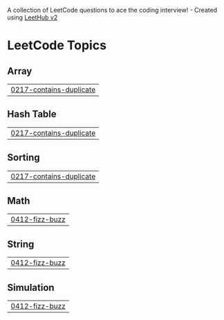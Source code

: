A collection of LeetCode questions to ace the coding interview! - Created using [LeetHub v2](https://github.com/arunbhardwaj/LeetHub-2.0)
<!---LeetCode Topics Start-->
# LeetCode Topics
## Array
|  |
| ------- |
| [0217-contains-duplicate](https://github.com/sumareddy-1234/Leetcode/tree/master/0217-contains-duplicate) |
## Hash Table
|  |
| ------- |
| [0217-contains-duplicate](https://github.com/sumareddy-1234/Leetcode/tree/master/0217-contains-duplicate) |
## Sorting
|  |
| ------- |
| [0217-contains-duplicate](https://github.com/sumareddy-1234/Leetcode/tree/master/0217-contains-duplicate) |
## Math
|  |
| ------- |
| [0412-fizz-buzz](https://github.com/sumareddy-1234/Leetcode/tree/master/0412-fizz-buzz) |
## String
|  |
| ------- |
| [0412-fizz-buzz](https://github.com/sumareddy-1234/Leetcode/tree/master/0412-fizz-buzz) |
## Simulation
|  |
| ------- |
| [0412-fizz-buzz](https://github.com/sumareddy-1234/Leetcode/tree/master/0412-fizz-buzz) |
<!---LeetCode Topics End-->